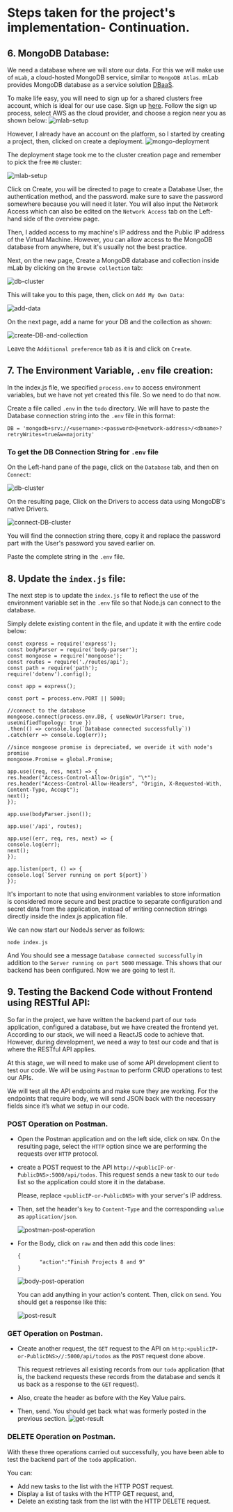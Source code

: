 # <b>Steps taken for the project's implementation</b>- Continuation.

## <b>6. MongoDB Database:</b>
   We need a database where we will store our data. For this we will make use of `mLab`, a cloud-hosted MongoDB service, similar to `MongoDB Atlas`. mLab provides MongoDB database as a service solution [DBaaS](https://en.wikipedia.org/wiki/Cloud_database). 

   To make life easy, you will need to sign up for a shared clusters free account, which is ideal for our use case. Sign up [here](https://www.mongodb.com/atlas-signup-from-mlab). Follow the sign up process, select AWS as the cloud provider, and choose a region near you as shown below:
   ![mlab-setup](images/mlab-setup.png "mlab-setup")

   However, I already have an account on the platform, so I started by creating a project, then, clicked on create a deployment.
   ![mongo-deployment](images/mongo-deployment.png)

   The deployment stage took me to the cluster creation page and remember to pick the free `M0` cluster:

   ![mlab-setup](images/mlab-setup.png "mlab-setup")

   Click on Create, you will be directed to page to create a Database User, the authentication method, and the password. make sure to save the password somewhere because you will need it later. You will also input the Network Access which can also be edited on the `Network Access` tab on the Left-hand side of the overview page. 
   
   Then, I added access to my machine's IP address and the Public IP address of the Virtual Machine. However, you can allow access to the MongoDB database from anywhere, but it's usually not the best practice.

   Next, on the new page, Create a MongoDB database and collection inside mLab by clicking on the `Browse collection` tab:

   ![db-cluster](images/cluster.png "db-cluster")

   This will take you to this page, then, click on `Add My Own Data`:

   ![add-data](images/add-data.jpeg "add-data")

   On the next page, add a name for your DB and the collection as shown:

   ![create-DB-and-collection](images/db-and-collection.png "create-DB-and-collection")

   Leave the `Additional preference` tab as it is and click on `Create`.

## <b>7. The Environment Variable, `.env` file creation:</b>

   In the index.js file, we specified `process.env` to access environment variables, but we have not yet created this file. So we need to do that now.

   Create a file called `.env` in the `todo` directory. We will have to paste the Database connection string into the `.env` file in this format:

   ```
   DB = 'mongodb+srv://<username>:<password>@<network-address>/<dbname>?retryWrites=true&w=majority'
   ```

### <b>To get the DB Connection String for `.env` file</b>

   On the Left-hand pane of the page, click on the `Database` tab, and then on `Connect`:

   ![db-cluster](images/cluster.png "db-cluster")

   On the resulting page, Click on the Drivers to access data using MongoDB's native Drivers.

   ![connect-DB-cluster](images/connect-cluster.png "connect-DB-cluster")

   You will find the connection string there, copy it and replace the password part with the User's password you saved earlier on.

   Paste the complete string in the `.env` file.

## <b>8. Update the `index.js` file:</b>

   The next step is to update the `index.js` file to reflect the use of the environment variable set in the `.env` file so that Node.js can connect to the database.

   Simply delete existing content in the file, and update it with the entire code below:

   ```
   const express = require('express');
   const bodyParser = require('body-parser');
   const mongoose = require('mongoose');
   const routes = require('./routes/api');
   const path = require('path');
   require('dotenv').config();

   const app = express();

   const port = process.env.PORT || 5000;

   //connect to the database
   mongoose.connect(process.env.DB, { useNewUrlParser: true, useUnifiedTopology: true })
   .then(() => console.log(`Database connected successfully`))
   .catch(err => console.log(err));

   //since mongoose promise is depreciated, we overide it with node's promise
   mongoose.Promise = global.Promise;

   app.use((req, res, next) => {
   res.header("Access-Control-Allow-Origin", "\*");
   res.header("Access-Control-Allow-Headers", "Origin, X-Requested-With, Content-Type, Accept");
   next();
   });

   app.use(bodyParser.json());

   app.use('/api', routes);

   app.use((err, req, res, next) => {
   console.log(err);
   next();
   });

   app.listen(port, () => {
   console.log(`Server running on port ${port}`)
   });
   ```

   It's important to note that using environment variables to store information is considered more secure and best practice to separate configuration and secret data from the application, instead of writing connection strings directly inside the index.js application file.

   We can now start our NodeJs server as follows:

   ```
   node index.js
   ```

   And You should see a message `Database connected successfully` in addition to the `Server running on port 5000` message. This shows that our backend has been configured. Now we are going to test it. 

## <b>9. Testing the Backend Code without Frontend using RESTful API:</b>

   So far in the project, we have written the backend part of our `todo` application, configured a database, but we have created the frontend yet. According to our stack, we will need a ReactJS code to achieve that. However, during development, we need a way to test our code and that is where the RESTful API applies. 
   
   At this stage, we will need to make use of some API development client to test our code. We will be using `Postman` to perform CRUD operations to test our APIs.

   We will test all the API endpoints and make sure they are working. For the endpoints that require body, we will send JSON back with the necessary fields since it’s what we setup in our code.

### <b>POST Operation on Postman.</b>
   - Open the Postman application and on the left side, click on `NEW`. On the resulting page, select the `HTTP` option since we are performing the requests over `HTTP` protocol.

   - create a POST request to the API `http://<publicIP-or-PublicDNS>:5000/api/todos`. This request sends a new task to our `todo` list so the application could store it in the database.
  
     Please, replace `<publicIP-or-PublicDNS>` with your server's IP address.

   - Then, set the header's `key` to `Content-Type` and the corresponding `value` as `application/json`.
  
     ![postman-post-operation](images/post-api.png)

   - For the Body, click on `raw` and then add this code lines:
     ```
     {
            "action":"Finish Projects 8 and 9"
     }
     ```

     ![body-post-operation](images/body-post-api.png "body-post-operation")

     You can add anything in your action's content. Then, click on `Send`. You should get a response like this:

     ![post-result](images/post.png "post-result")

### <b>GET Operation on Postman.</b>

   - Create another request, the `GET` request to the API on `http:<publicIP-or-PublicDNS>//:5000/api/todos` as the `POST` request done above. 
  
     This request retrieves all existing records from our `todo` application (that is, the backend requests these records from the database and sends it us back as a response to the `GET` request).

   - Also, create the header as before with the Key Value pairs.

   - Then, send. You should get back what was formerly posted in the previous section.
     ![get-result](images/get.png "get-result")

### <b>DELETE Operation on Postman.</b>






   With these three operations carried out successfully, you have been able to test the backend part of the `todo` application.

   You can:
   - Add new tasks to the list with the HTTP POST request.
   - Display a list of tasks with the HTTP GET request, and,
   - Delete an existing task from the list with the HTTP DELETE request.











